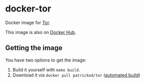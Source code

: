 # docker-tor

Docker image for [Tor].

This image is also on [Docker Hub].

## Getting the image

You have two options to get the image:

1. Build it yourself with `make build`.
2. Download it via `docker pull patrickod/tor` ([automated build][Docker Hub])

[Tor]: https://www.torproject.org/
[Docker Hub]: https://registry.hub.docker.com/u/patrickod/tor/
